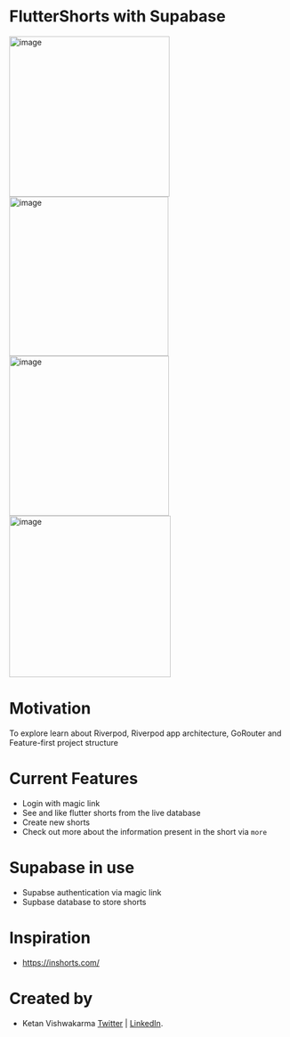 # FlutterShorts with Supabase

<div>
<img width="288" alt="image" src="https://github.com/ketanvishwakarma/flutter_shorts/assets/42869168/9f4f1e23-6c91-4a66-8724-65afa4e025a5">
<img width="286" alt="image" src="https://github.com/ketanvishwakarma/flutter_shorts/assets/42869168/021d50b2-ab65-4d08-9ac9-f6552d2d50d0">
<img width="287" alt="image" src="https://github.com/ketanvishwakarma/flutter_shorts/assets/42869168/aaa936bc-9fba-4809-89db-286076e7873c">
<img width="290" alt="image" src="https://github.com/ketanvishwakarma/flutter_shorts/assets/42869168/a553b474-c928-4c08-974b-3f518f06a173">
</div>

# Motivation 
 To explore learn about Riverpod, Riverpod app architecture, GoRouter and Feature-first project structure

# Current Features
- Login with magic link
- See and like flutter shorts from the live database
- Create new shorts
- Check out more about the information present in the short via `more` 

# Supabase in use
- Supabse authentication via magic link
- Supbase database to store shorts

# Inspiration
- https://inshorts.com/

# Created by
- Ketan Vishwakarma [Twitter](https://twitter.com/kdevigner) | [LinkedIn](https://www.linkedin.com/in/kdevigner).
